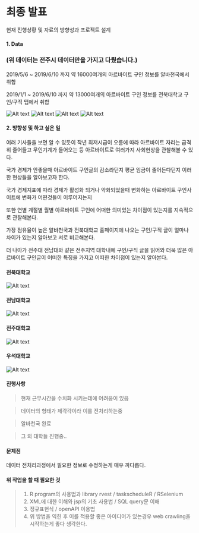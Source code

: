 # 최종 발표

현재 진행상황 및 자료의 방향성과 프로젝트 설계

#### 1. Data
### (위 데이터는 전주시 데이터만을 가지고 다뤘습니다.)

2019/5/6 ~ 2019/6/10 까지 약 16000여개의 아르바이트 구인 정보를 알바천국에서 취합

2019/1/1 ~ 2019/6/10 까지 약 13000여개의 아르바이트 구인 정보를 전북대학교 구인/구직 탭에서 취합

![Alt text](image.JPG)
![Alt text](five.JPG)
![Alt text](image2.JPG)
![Alt text](image3.JPG)

#### 2. 방향성 및 하고 싶은 일

여러 기사들을 보면 알 수 있듯이 작년 최저시급이 오름에 따라 아르바이트 자리는 급격히 줄어들고 무인기계가 들어오는 등
아르바이트로 여러가지 사회현상을 관찰해볼 수 있다.

국가 경제가 안좋을때 아르바이트 구인글의 감소라던지 평균 임금이 줄어든다던지 이러한 현상들을 알아보고자 한다.

국가 경제지표에 따라 경제가 활성화 되거나 악화되었을때 변화하는 아르바이트 구인사이트에 변화가 어떤것들이 이루어지는지

또한 연별 계절별 월별 아르바이트 구인에 어떠한 의미있는 차이점이 있는지를 지속적으로 관찰해본다.

가장 점유율이 높은 알바천국과 전북대학교 홈페이지에 나오는 구인/구직 글이 얼마나 차이가 있는지 알아보고 서로 비교해본다.

더 나아가 전주대 전남대와 같은 전주지역 대학내에 구인/구직 글을 읽어와 더욱 많은 아르바이트 구인글이 어떠한 특징을 가지고 어떠한 차이점이 있는지 알아본다.
#### 전북대학교
![Alt text](1.PNG)

#### 전남대학교
![Alt text](2.PNG)

#### 전주대학교
![Alt text](3.PNG)

#### 우석대학교
![Alt text](4.PNG)

#### 진행사항

> 현재 근무시간을 수치화 시키는데에 어려움이 있음

> 데이터의 형태가 제각각이라 이를 전처리하는중

> 알바천국 완료

> 그 외 대학들 진행중..


#### 문제점

데이터 전처리과정에서 필요한 정보로 수정하는게 매우 까다롭다.

#### 위 작업을 할 때 필요한 것

> 1. R program의 사용법과 library rvest / taskscheduleR / RSelenium
> 2. XML에 대한 이해와 jsp의 기초 사용법 / SQL query문 이해
> 3. 정규표현식 / openAPI 이용법
> 4. 위 방법을 익힌 후 이를 적용할 좋은 아이디어가 있는경우 web crawling을 시작하는게 좋다 생각한다.
